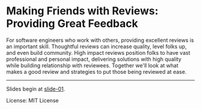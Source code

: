 # Making Friends with Reviews: Providing Great Feedback

For software engineers who work with others, providing excellent reviews is an important skill. Thoughtful reviews can increase quality, level folks up, and even build community. High impact reviews position folks to have vast professional and personal impact, delivering solutions with high quality while building relationship with reviewees. Together we'll look at what makes a good review and strategies to put those being reviewed at ease.

---

Slides begin at [slide-01](slide-01.md).

License: MIT License
